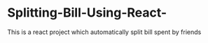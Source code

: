 # Splitting-Bill-Using-React-
This is a react project which automatically split bill spent by friends

